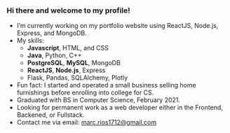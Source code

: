 ### Hi there and welcome to my profile!

- I’m currently working on my portfolio website using ReactJS, Node.js, Express, and MongoDB.
- My skills:
    - **Javascript**, HTML, and CSS
    - **Java**, Python, C++
    - **PostgreSQL**, **MySQL**, MongoDB
    - **ReactJS**, **Node.js**, Express
    - Flask, Pandas, SQLAlchemy, Plotly
- Fun fact: I started and operated a small business selling home furnishings before enrolling into college for CS.
- Graduated with BS in Computer Science, February 2021.
- Looking for permanent work as a web developer either in the Frontend, Backened, or Fullstack.  
- Contact me via email: marc.rios1712@gmail.com
<!--
**mkurmarc/mkurmarc** is a ✨ _special_ ✨ repository because its `README.md` (this file) appears on your GitHub profile.

Here are some ideas to get you started:

- 🔭 I’m currently working on ...
- 🌱 I’m currently learning ...
- 👯 I’m looking to collaborate on ...
- 🤔 I’m looking for help with ...
- 💬 Ask me about ...
- 📫 How to reach me: ...
- 😄 Pronouns: ...
- ⚡ Fun fact: ...
-->
